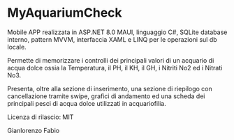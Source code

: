 # MyAquariumCheck
Mobile APP realizzata in ASP.NET 8.0 MAUI, linguaggio C#, SQLite database interno, pattern MVVM, interfaccia XAML e LINQ per le operazioni sul db locale.

Permette di memorizzare i controlli dei principali valori di un acquario di acqua dolce ossia la Temperatura, il PH, il KH, il GH, i Nitriti No2 ed i Nitrati No3.

Presenta, oltre alla sezione di inserimento, una sezione di riepilogo con cancellazione tramite swipe, grafici di andamento ed una scheda dei principali pesci di acqua dolce utilizzati in acquariofilia.

Licenza di rilascio: MIT

Gianlorenzo Fabio
